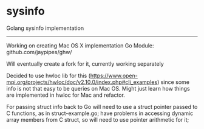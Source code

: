 # sysinfo
Golang sysinfo implementation

---

 Working on creating Mac OS X implementation Go Module: github.com/jaypipes/ghw/

 Will eventually create a fork for it, currently working separately

 Decided to use hwloc lib for this (https://www.open-mpi.org/projects/hwloc/doc/v2.10.0/index.php#cli_examples) since some info is not that easy to be queries on Mac OS. Might just learn how things are implemented in hwloc for Mac and refactor.


 For passing struct info back to Go will need to use a struct pointer passed to C functions, as in struct-example.go; have problems in accessing dynamic array members from C struct, so will need to use pointer arithmetic for it;
